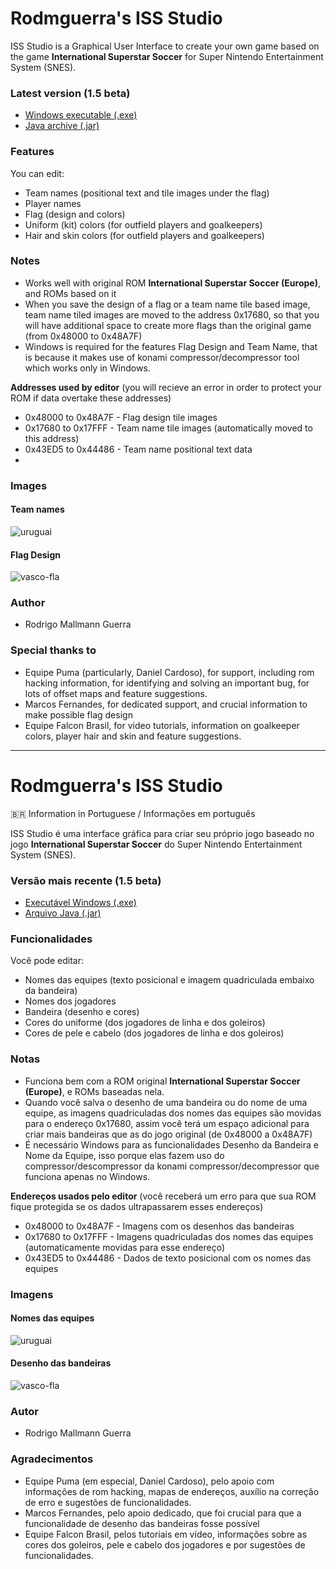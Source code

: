 # Rodmguerra's ISS Studio

ISS Studio is a Graphical User Interface to create your own game based on the game **International Superstar Soccer** for Super Nintendo Entertainment System (SNES).


### Latest version (1.5 beta) ###
- [Windows executable (.exe)](https://github.com/rodmguerra/issparser/releases/download/v1.5-beta/rodmguerra-iss-studio-1.5-beta-windows.zip)
- [Java archive (.jar)](https://github.com/rodmguerra/issparser/releases/download/v1.5-beta/rodmguerra-iss-studio-1.5-beta-jarfile.zip)

### Features ###
You can edit:
- Team names (positional text and tile images under the flag)
- Player names
- Flag (design and colors)
- Uniform (kit) colors (for outfield players and goalkeepers)
- Hair and skin colors (for outfield players and goalkeepers)

### Notes ###
- Works well with original ROM **International Superstar Soccer (Europe)**, and ROMs based on it
- When you save the design of a flag or a team name tile based image, team name tiled images are moved to the address 0x17680, so that you will have additional space to create more flags than the original game (from 0x48000 to 0x48A7F)
- Windows is required for the features Flag Design and Team Name, that is because it makes use of konami compressor/decompressor tool which works only in Windows.

**Addresses used by editor** (you will recieve an error in order to protect your ROM if data overtake these addresses)
- 0x48000 to 0x48A7F - Flag design tile images
- 0x17680 to 0x17FFF - Team name tile images (automatically moved to this address)
- 0x43ED5 to 0x44486 - Team name positional text data
- 
### Images ###
#### Team names ####
![uruguai](https://user-images.githubusercontent.com/1441876/146484653-892e5aba-cbfb-4580-9594-74d98fa5897f.png)

#### Flag Design ####
![vasco-fla](https://user-images.githubusercontent.com/1441876/145671018-c48e3605-cda3-45b8-b940-dd28a9a542b6.png)

### Author ###
* Rodrigo Mallmann Guerra

### Special thanks to
* Equipe Puma (particularly, Daniel Cardoso), for support, including rom hacking information, for identifying and solving an important bug, for lots of offset maps and feature suggestions.
* Marcos Fernandes, for dedicated support, and crucial information to make possible flag design
* Equipe Falcon Brasil, for video tutorials, information on goalkeeper colors, player hair and skin and feature suggestions.

---


# Rodmguerra's ISS Studio
🇧🇷 Information in Portuguese / Informações em português

ISS Studio é uma interface gráfica para criar seu próprio jogo baseado no jogo **International Superstar Soccer** do Super Nintendo Entertainment System (SNES).


### Versão mais recente (1.5 beta) ###
- [Executável Windows (.exe)](https://github.com/rodmguerra/issparser/releases/download/v1.5-beta/rodmguerra-iss-studio-1.5-beta-windows.zip)
- [Arquivo Java (.jar)](https://github.com/rodmguerra/issparser/releases/download/v1.5-beta/rodmguerra-iss-studio-1.5-beta-jarfile.zip)


### Funcionalidades ###
Você pode editar:
- Nomes das equipes (texto posicional e imagem quadriculada embaixo da bandeira)
- Nomes dos jogadores
- Bandeira (desenho e cores)
- Cores do uniforme (dos jogadores de linha e dos goleiros)
- Cores de pele e cabelo (dos jogadores de linha e dos goleiros)

### Notas ###
- Funciona bem com a ROM original **International Superstar Soccer (Europe)**, e ROMs baseadas nela.
- Quando você salva o desenho de uma bandeira ou do nome de uma equipe, as imagens quadriculadas dos nomes das equipes são movidas para o endereço 0x17680, assim você terá um espaço adicional para criar mais bandeiras que as do jogo original (de 0x48000 a 0x48A7F)
- É necessário Windows para as funcionalidades Desenho da Bandeira e Nome da Equipe, isso porque elas fazem uso do compressor/descompressor da konami compressor/decompressor que funciona apenas no Windows. 

**Endereços usados pelo editor** (você receberá um erro para que sua ROM fique protegida se os dados ultrapassarem esses endereços)
- 0x48000 to 0x48A7F - Imagens com os desenhos das bandeiras
- 0x17680 to 0x17FFF - Imagens quadriculadas dos nomes das equipes (automaticamente movidas para esse endereço)
- 0x43ED5 to 0x44486 - Dados de texto posicional com os nomes das equipes

### Imagens ###
#### Nomes das equipes ####
![uruguai](https://user-images.githubusercontent.com/1441876/146484653-892e5aba-cbfb-4580-9594-74d98fa5897f.png)

#### Desenho das bandeiras ####
![vasco-fla](https://user-images.githubusercontent.com/1441876/145671018-c48e3605-cda3-45b8-b940-dd28a9a542b6.png)

### Autor ###
* Rodrigo Mallmann Guerra

### Agradecimentos ###
* Equipe Puma (em especial, Daniel Cardoso), pelo apoio com informações de rom hacking, mapas de endereços, auxílio na correção de erro e sugestões de funcionalidades.
* Marcos Fernandes, pelo apoio dedicado, que foi crucial para que a funcionalidade de desenho das bandeiras fosse possível
* Equipe Falcon Brasil, pelos tutoriais em vídeo, informações sobre as cores dos goleiros, pele e cabelo dos jogadores e por sugestões de funcionalidades.

